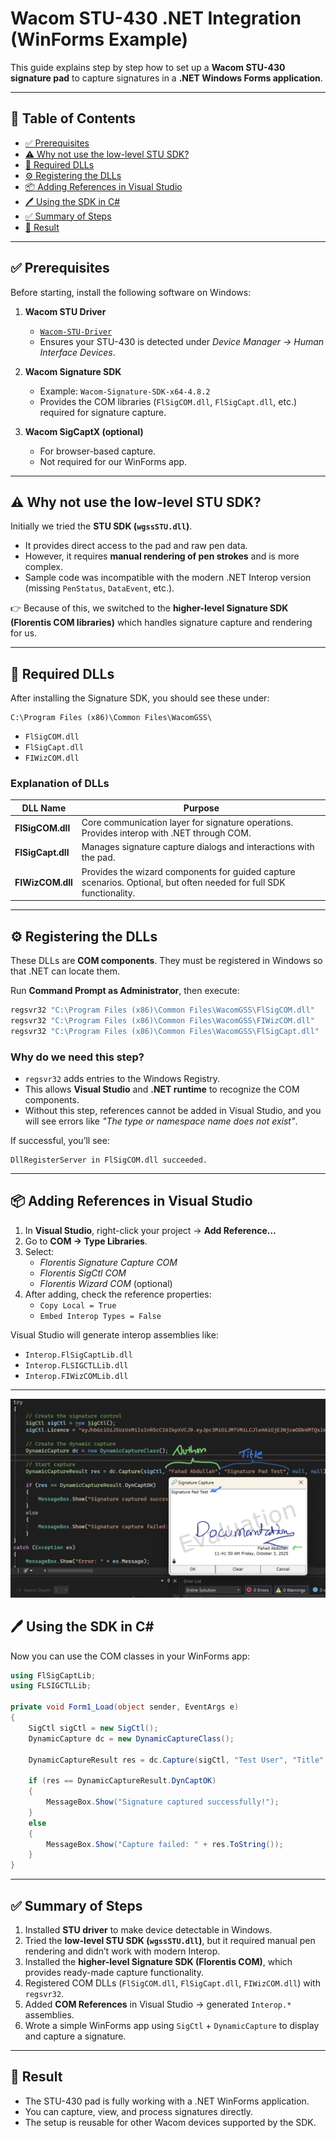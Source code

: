 # Wacom STU-430 .NET Integration (WinForms Example)

This guide explains step by step how to set up a **Wacom STU-430 signature pad** to capture signatures in a **.NET Windows Forms application**.

---

## 📑 Table of Contents

- [✅ Prerequisites](#-prerequisites)
- [⚠️ Why not use the low-level STU SDK?](#️-why-not-use-the-low-level-stu-sdk)
- [🔑 Required DLLs](#-required-dlls)
- [⚙️ Registering the DLLs](#️-registering-the-dlls)
- [📦 Adding References in Visual Studio](#-adding-references-in-visual-studio)
- [🖊️ Using the SDK in C#](#️-using-the-sdk-in-c)
- [✅ Summary of Steps](#-summary-of-steps)
- [🎉 Result](#-result)

---

## ✅ Prerequisites

Before starting, install the following software on Windows:

1. **Wacom STU Driver**  
   - [`Wacom-STU-Driver`](https://developer.wacom.com)  
   - Ensures your STU-430 is detected under *Device Manager → Human Interface Devices*.

2. **Wacom Signature SDK**  
   - Example: `Wacom-Signature-SDK-x64-4.8.2`  
   - Provides the COM libraries (`FlSigCOM.dll`, `FlSigCapt.dll`, etc.) required for signature capture.

3. **Wacom SigCaptX (optional)**  
   - For browser-based capture.  
   - Not required for our WinForms app.

---

## ⚠️ Why not use the low-level STU SDK?

Initially we tried the **STU SDK (`wgssSTU.dll`)**.  
- It provides direct access to the pad and raw pen data.  
- However, it requires **manual rendering of pen strokes** and is more complex.  
- Sample code was incompatible with the modern .NET Interop version (missing `PenStatus`, `DataEvent`, etc.).  

👉 Because of this, we switched to the **higher-level Signature SDK (Florentis COM libraries)** which handles signature capture and rendering for us.

---

## 🔑 Required DLLs

After installing the Signature SDK, you should see these under:

```
C:\Program Files (x86)\Common Files\WacomGSS\
```

- `FlSigCOM.dll`  
- `FlSigCapt.dll`  
- `FIWizCOM.dll`

### Explanation of DLLs

| DLL Name         | Purpose |
|------------------|---------|
| **FlSigCOM.dll** | Core communication layer for signature operations. Provides interop with .NET through COM. |
| **FlSigCapt.dll** | Manages signature capture dialogs and interactions with the pad. |
| **FIWizCOM.dll** | Provides the wizard components for guided capture scenarios. Optional, but often needed for full SDK functionality. |

---

## ⚙️ Registering the DLLs

These DLLs are **COM components**. They must be registered in Windows so that .NET can locate them.

Run **Command Prompt as Administrator**, then execute:

```bash
regsvr32 "C:\Program Files (x86)\Common Files\WacomGSS\FlSigCOM.dll"
regsvr32 "C:\Program Files (x86)\Common Files\WacomGSS\FIWizCOM.dll"
regsvr32 "C:\Program Files (x86)\Common Files\WacomGSS\FlSigCapt.dll"
```

### Why do we need this step?

- `regsvr32` adds entries to the Windows Registry.  
- This allows **Visual Studio** and **.NET runtime** to recognize the COM components.  
- Without this step, references cannot be added in Visual Studio, and you will see errors like *"The type or namespace name does not exist"*.  

If successful, you’ll see:

```
DllRegisterServer in FlSigCOM.dll succeeded.
```

---

## 📦 Adding References in Visual Studio

1. In **Visual Studio**, right-click your project → **Add Reference…**  
2. Go to **COM → Type Libraries**.  
3. Select:  
   - *Florentis Signature Capture COM*  
   - *Florentis SigCtl COM*  
   - *Florentis Wizard COM* (optional)  
4. After adding, check the reference properties:  
   - `Copy Local = True`  
   - `Embed Interop Types = False`

Visual Studio will generate interop assemblies like:

- `Interop.FlSigCaptLib.dll`  
- `Interop.FLSIGCTLLib.dll`  
- `Interop.FIWizCOMLib.dll`

---
![Project Output](Images/sigPadOutput.png)

## 🖊️ Using the SDK in C#

Now you can use the COM classes in your WinForms app:

```csharp
using FlSigCaptLib;
using FLSIGCTLLib;

private void Form1_Load(object sender, EventArgs e)
{
    SigCtl sigCtl = new SigCtl();
    DynamicCapture dc = new DynamicCaptureClass();

    DynamicCaptureResult res = dc.Capture(sigCtl, "Test User", "Title", null, null);

    if (res == DynamicCaptureResult.DynCaptOK)
    {
        MessageBox.Show("Signature captured successfully!");
    }
    else
    {
        MessageBox.Show("Capture failed: " + res.ToString());
    }
}
```

---

## ✅ Summary of Steps

1. Installed **STU driver** to make device detectable in Windows.  
2. Tried the **low-level STU SDK (`wgssSTU.dll`)**, but it required manual pen rendering and didn’t work with modern Interop.  
3. Installed the **higher-level Signature SDK (Florentis COM)**, which provides ready-made capture functionality.  
4. Registered COM DLLs (`FlSigCOM.dll`, `FlSigCapt.dll`, `FIWizCOM.dll`) with `regsvr32`.  
5. Added **COM References** in Visual Studio → generated `Interop.*` assemblies.  
6. Wrote a simple WinForms app using `SigCtl` + `DynamicCapture` to display and capture a signature.  

---

## 🎉 Result

- The STU-430 pad is fully working with a .NET WinForms application.  
- You can capture, view, and process signatures directly.  
- The setup is reusable for other Wacom devices supported by the SDK.
